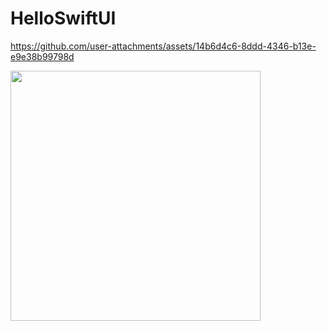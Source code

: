 # HelloSwiftUI

https://github.com/user-attachments/assets/14b6d4c6-8ddd-4346-b13e-e9e38b99798d 

<img src="https://github.com/user-attachments/assets/0e608d20-f325-4adc-9dc6-5a697e6f184a" width="400">



